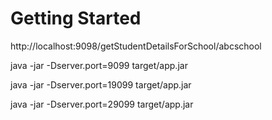 # Getting Started


http://localhost:9098/getStudentDetailsForSchool/abcschool


java -jar -Dserver.port=9099 target/app.jar


java -jar -Dserver.port=19099 target/app.jar


java -jar -Dserver.port=29099 target/app.jar